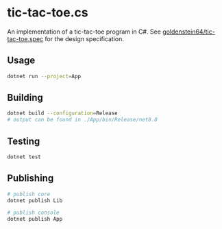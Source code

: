 # tic-tac-toe.cs

An implementation of a tic-tac-toe program in C#. See [goldenstein64/tic-tac-toe.spec](https://github.com/goldenstein64/tic-tac-toe.spec) for the design specification.

## Usage

```sh
dotnet run --project=App
```

## Building

```sh
dotnet build --configuration=Release
# output can be found in ./App/bin/Release/net8.0
```

## Testing

```sh
dotnet test
```

## Publishing

```sh
# publish core
dotnet publish Lib

# publish console
dotnet publish App
```
